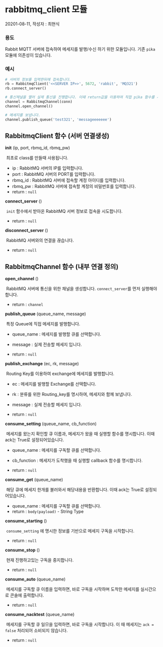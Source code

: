 # rabbitmq_client 모듈

20201-08-11, 작성자 : 최현식



### 용도

Rabbit MQTT 서버에 접속하여 메세지를 발행/수신 하기 위한 모듈입니다. 기존 `pika` 모듈에 의존성이 있습니다.



### 예시

```python
# 서버의 정보를 입력한뒤에 접속합니다.
rb = RabbitmqClient('<<SERVER IP>>', 5672, 'rabbit', 'MQ321')
rb.connect_server()

# 통신채널을 열어 실제 통신을 진행합니다. 이때 return값을 이용하여 직접 pika 함수를 사용할 수 있습니다.
channel = RabbitmqChannel(conn)
channel.open_channel()

# 메세지를 보냅니다.
channel.publish_queue('test321', 'messageeeeeee')
```



## RabbitmqClient 함수 (서버 연결생성)

__init__ (ip, port, rbmq_id, rbmq_pw)

​	최초로 class를 만들때 사용됩니다.

- ip : RabbitMQ 서버의 IP를 입력합니다.
- port : RabbitMQ 서버의 PORT를 입력합니다.
- rbmq_id : RabbitMQ 서버에 접속할 계정 아이디를 입력합니다.
- rbmq_pw : RabbitMQ 서버에 접속할 계정의 비밀번호를 입력합니다.
- return : `null`




__connect_server__ ()

​	`init` 함수에서 받아온 RabbitMQ 서버 정보로 접속을 시도합니다.

- return : `null`




__disconnect_server__ ()

​	RabbitMQ 서버와의 연결을 끊습니다.

- return : `null`





## RabbitmqChannel 함수 (내부 연결 정의)


__open_channel__ ()

​	RabbitMQ 서버에 통신을 위한 채널을 생성합니다. `connect_server`를 먼저 실행해야합니다.

- return : `channel`




__publish_queue__ (queue_name, message)

​	특정 Queue에 직접 메세지를 발행합니다.

- queue_name : 메세지를 발행할 큐를 선택합니다.
- message : 실제 전송할 메세지 입니다.

- return : `null`




__publish_exchange__ (ec, rk, message)

​	Routing Key를 이용하여 exchange에 메세지를 발행합니다.

- ec : 메세지를 발행할 Exchange를 선택합니다.
- rk : 분류를 위한 Routing_key를 명시하여, 메세지와 함께 보냅니다.
- message : 실제 전송할 메세지 입니다.

- return : `null`




__consume_setting__ (queue_name, cb_function)

​	메세지를 왔는지 확인할 큐 이름과, 메세지가 왔을 때 실행할 함수를 명시합니다. 이때 ack는 True로 설정되어있습니다.

- queue_name : 메세지를 구독할 큐를 선택합니다.
- cb_function : 메세지가 도착했을 때 실행할 callback 함수를 명시합니다.

- return : `null`




__consume_get__ (queue_name)

​	해당 큐에 메세지 한개를 불러와서 해당내용을 반환합니다. 이때 ack는  True로 설정되어있습니다.

- queue_name : 메세지를 구독할 큐를 선택합니다.
- return : `body(payload)` - String Type




__consume_starting__ ()

​	`consume_setting` 에 명시한 정보를 기반으로 메세지 구독을 시작합니다.

- return : `null`




__consume_stop__ ()

​	현재 진행하고있는 구독을 중지합니다.

- return : `null`




__consume_auto__ (queue_name)

​	메세지를 구독할 큐 이름을 입력하면, 바로 구독을 시작하며 도착한 메세지를 실시간으로 콘솔에 출력합니다.

- return : `null`



__consume_nacktest__ (queue_name)

​	메세지를 구독할 큐 일므을 입력하면, 바로 구독을 시작합니다. 이 때 메세지는 `ack = false` 처리되어 소비되지 않습니다.

- return : `null`




